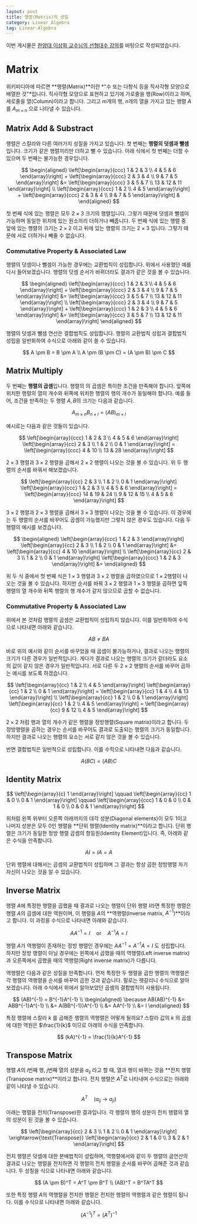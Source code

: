 ```yaml
---
layout: post
title: 행렬(Matrix)의 성질
category: Linear Algebra
tag: Linear-Algebra
---
```




이번 게시물은 [한양대 이상화 교수님의 선형대수 강의](https://www.youtube.com/playlist?list=PLSN_PltQeOyjDGSghAf92VhdMBeaLZWR3)를 바탕으로 작성되었습니다.

# Matrix

위키피디아에 따르면 **행렬(Matrix)**이란 *"수 또는 다항식 등을 직사각형 모양으로 배열한 것"*입니다. 직사각형 모양으로 표현하고 있기에 가로줄을 행(Row)이라고 하며, 세로줄을 열(Column)이라고 합니다. 그리고 $m$개의 행, $n$개의 열을 가지고 있는 행렬 $A$를 $A_{m \times n}$ 으로 나타낼 수 있습니다.

## Matrix Add & Substract

행렬은 스칼라와 다른 여러가지 성질을 가지고 있습니다. 첫 번째는 **행렬의 덧셈과 뺄셈**입니다. 크기가 같은 행렬끼리만 더하고 뺄 수 있습니다. 아래 식에서 첫 번째는 더할 수 있으며 두 번째는 불가능한 경우입니다.


$$
\begin{aligned}
\left[\begin{array}{ccc} 1 & 2 & 3 \\ 4 & 5 & 6 \end{array}\right] + \left[\begin{array}{ccc} 2 & 3 & 4 \\ 9 & 7 & 5 \end{array}\right] &= \left[\begin{array}{ccc} 3 & 5 & 7 \\ 13 & 12 & 11 \end{array}\right] \\
\left[\begin{array}{ccc} 1 & 2 \\ 4 & 5 \end{array}\right] + \left[\begin{array}{ccc} 2 & 3 & 4 \\ 9 & 7 & 5 \end{array}\right] &
\end{aligned}
$$


첫 번째 식에 있는 행렬은 모두 $2 \times 3$ 크기의 행렬입니다. 그렇기 때문에 덧셈과 뺄셈이 가능하며 동일한 위치에 있는 원소끼리 더하거나 빼줍니다. 두 번째 식에 있는 행렬 중 앞에 있는 행렬의 크기는 $2 \times 2$ 이고 뒤에 있는 행렬의 크기는 $2 \times 3$ 입니다. 그렇기 때문에 서로 더하거나 빼줄 수 없습니다.

### Commutative Property & Associated Law

행렬의 덧셈이나 뺄셈이 가능한 경우에는 교환법칙이 성립합니다. 위에서 사용했던 예를 다시 들어보겠습니다. 행렬의 덧셈  순서가 바뀌더라도 결과가 같은 것을 볼 수 있습니다.


$$
\begin{aligned}
\left[\begin{array}{ccc} 1 & 2 & 3 \\ 4 & 5 & 6 \end{array}\right] + \left[\begin{array}{ccc} 2 & 3 & 4 \\ 9 & 7 & 5 \end{array}\right] &= \left[\begin{array}{ccc} 3 & 5 & 7 \\ 13 & 12 & 11 \end{array}\right] \\
\left[\begin{array}{ccc} 2 & 3 & 4 \\ 9 & 7 & 5 \end{array}\right] + 
\left[\begin{array}{ccc} 1 & 2 & 3 \\ 4 & 5 & 6 \end{array}\right] &= \left[\begin{array}{ccc} 3 & 5 & 7 \\ 13 & 12 & 11 \end{array}\right]
\end{aligned}
$$
 

행렬의 덧셈과 뺄셈 연산은 결합법칙도 성립합니다. 행렬의 교환법칙 성립과 결합법칙 성립을 일반화하여 수식으로 아래와 같이 쓸 수 있습니다.


$$
A \pm B = B \pm A \\
A \pm (B \pm C) = (A \pm B) \pm C 
$$


## Matrix Multiply

두 번째는 **행렬의 곱셈**입니다. 행렬의 의 곱셈은 특이한 조건을 만족해야 합니다. 앞쪽에 위치한 행렬의 열의 개수와 뒤쪽에 위치한 행렬의 행의 개수가 동일해야 합니다. 예를 들어, 조건을 만족하는 두 행렬 $A,B$의 크기는 다음과 같습니다.



$$
A_{m \times n} B_{n \times l} = (AB)_{m \times l}
$$


예시로는 다음과 같은 것들이 있습니다.


$$
\left[\begin{array}{ccc} 1 & 2 & 3 \\ 4 & 5 & 6 \end{array}\right]
\left[\begin{array}{cc} 2 & 3 \\ 1 & 2 \\ 0 & 1 \end{array}\right] =
\left[\begin{array}{ccc} 4 & 10 \\ 13 & 28 \end{array}\right]
$$


$2 \times 3$ 행렬과 $3 \times 2$ 행렬을 곱해서 $2 \times 2$ 행렬이 나오는 것을 볼 수 있습니다. 위 두 행렬의 순서를 바꿔서 해보겠습니다.


$$
\left[\begin{array}{cc} 2 & 3 \\ 1 & 2 \\ 0 & 1 \end{array}\right]
\left[\begin{array}{ccc} 1 & 2 & 3 \\ 4 & 5 & 6 \end{array}\right] =
\left[\begin{array}{ccc} 14 & 19 & 24  \\ 9 & 12 & 15 \\ 4 & 5 & 6 \end{array}\right]
$$


$3 \times 2$ 행렬과 $2 \times 3$ 행렬을 곱해서 $3 \times 3$ 행렬이 나오는 것을 볼 수 있습니다. 이 경우에는 두 행렬의 순서를 바꾸어도 곱셈이 가능했지만 그렇지 않은 경우도 있습니다. 다음 두 행렬의 예시를 보겠습니다.



$$
\begin{aligned}
\left[\begin{array}{ccc} 1 & 2 & 3 \end{array}\right]
\left[\begin{array}{cc} 2 & 3 \\ 1 & 2 \\ 0 & 1 \end{array}\right] &=
\left[\begin{array}{cc} 4 & 10 \end{array}\right] \\
\left[\begin{array}{cc} 2 & 3 \\ 1 & 2 \\ 0 & 1 \end{array}\right]
\left[\begin{array}{ccc} 1 & 2 & 3 \end{array}\right] &= 
\end{aligned}
$$


위 두 식 중에서 첫 번째 식은 $1 \times 3$ 행렬과 $3 \times 2$ 행렬을 곱하였으므로 $1 \times 2$행렬이 나오는 것을 볼 수 있습니다. 하지만 순서를 바꿔 $3 \times 2$ 행렬과 $1 \times 3$ 행렬을 곱하면 앞쪽 행렬의 열 개수와 뒤쪽 행렬의 행 개수가 같지 않으므로 곱할 수 없습니다.

### Commutative Property & Associated Law

위에서 본 것처럼 행렬의 곱셈은 교환법칙이 성립하지 않습니다. 이를 일반화하여 수식으로 나타내면 아래와 같습니다.


$$
AB \neq BA
$$


바로 위의 예시와 같이 순서를 바꾸었을 때 곱셈이 불가능하거나, 결과로 나오는 행렬의 크기가 다른 경우가 일반적입니다. 게다가 결과로 나오는 행렬의 크기가 같더라도 요소의 값이 같지 않은 경우가 일반적입니다. 서로 다른 두 $2 \times 2$ 행렬의 순서를 바꾸어 곱하는 예시를 보도록 하겠습니다.

 
$$
\left[\begin{array}{cc} 1 & 2 \\ 4 & 5 \end{array}\right]
\left[\begin{array}{cc} 1 & 2 \\ 0 & 1 \end{array}\right] =
\left[\begin{array}{cc} 1 & 4 \\ 4 & 13 \end{array}\right] \\
\left[\begin{array}{cc} 1 & 2 \\ 0 & 1 \end{array}\right]
\left[\begin{array}{cc} 1 & 2 \\ 4 & 5 \end{array}\right] =
\left[\begin{array}{cc} 9 & 12 \\ 4 & 5 \end{array}\right]
$$


$2 \times 2$ 처럼 행과 열의 개수가 같은 행렬을 정방행렬(Square matrix)이라고 합니다. 두 정방행렬을 곱하는 경우는 순서를 바꾸어도 결과로 도출되는 행렬의 크기가 동일합니다. 하지만 결과로 나오는 행렬의 요소는 서로 같지 않은 것을 볼 수 있습니다.

반면 결합법칙은 일반적으로 성립합니다. 이를 수힉으로 나타내면 다음과 같습니다.


$$
A(BC) = (AB)C
$$


## Identity Matrix


$$
\left[\begin{array}{c} 1 \end{array}\right] \qquad
\left[\begin{array}{cc} 1 & 0 \\ 0 & 1 \end{array}\right] \qquad
\left[\begin{array}{ccc} 1 & 0 & 0 \\ 0 & 1 & 0 \\ 0 & 0 & 1 \end{array}\right]
$$


위처럼 왼쪽 위부터 오른쪽 아래까지의 대각 성분(Diagonal elements)이 모두 $1$이고 나머지 성분은 모두 $0$인 행렬을 **단위 행렬(Identity matrix)**이라고 합니다. 단위 행렬은 크기가 동일한 정방 행렬 곱셈의 항등원(Identity Element)입니다. 즉, 아래와 같은 수식을 만족합니다.


$$
AI = IA = A
$$


단위 행렬에 대해서는 곱셈의 교환법칙이 성립하며 그 결과는 항상 곱한 정방행렬 자기 자신이 나오는 것을 알 수 있습니다.



## Inverse Matrix

행렬 $A$에 특정한 행렬을 곱했을 때 결과로 나오는 행렬이 단위 행렬 $I$라면 특정한 행렬은 행렬 $A$의 곱셈에 대한 역원이며, 이 행렬을 $A$의 **역행렬(Inverse matrix, $A^{-1}$)**이라고 합니다. 이 과정을 수식으로 나타내면 아래와 같습니다.


$$
AA^{-1} = I \quad \text{or} \quad A^{-1}A = I
$$


행렬 $A$가 역행렬이 존재하는 정방 행렬인 경우에는 $AA^{-1} =A^{-1}A = I$ 도 성립합니다. 하지만 정방 행렬이 아닐 경우에는 왼쪽에서 곱했을 때의 역행렬(Left inverse matrix)과 오른쪽에서 곱했을 때의 역행렬(Right inverse matrix)가 다릅니다.

역행렬은 다음과 같은 성질을 만족합니다. 먼저 특정한 두 행렬을 곱한 행렬의 역행렬은 각 행렬의 역행렬을 순서를 바꾸어 곱한 것과 같습니다. 말로는 헷갈리니 수식으로 알아보겠습니다. 아래 수식에서 위에서 알아보았던 곱셈의 결합법칙이 사용됩니다.


$$
(AB)^{-1} = B^{-1}A^{-1} \\
\begin{aligned}
\because AB(AB)^{-1} &= ABB^{-1}A^{-1} \\ &= A(BB^{-1})A^{-1} \\ &= AA^{-1} \\ &= I
\end{aligned}
$$


특정 행렬에 스칼라 $k$ 를 곱해준 행렬의 역행렬은 어떻게 될까요? 스칼라 값의 $k$ 의 곱셈에 대한 역원은 $\frac{1}{k}$ 이므로 아래의 수식을 만족합니다.


$$
(kA)^{-1} = \frac{1}{k}A^{-1}
$$

## Transpose Matrix

행렬 $A$의 $i$번째 행, $j$번째 열의 성분을 $a_{ij}$ 라고 할 때, 열과 행이 바뀌는 것을 **전치 행렬(Transpose matrix)**이라고 합니다. 전치 행렬은 $A^T$로 나타내며 수식으로는 아래와 같이 나타낼 수 있습니다.


$$
A^T \quad (a_{ij} \rightarrow a_{ji})
$$


아래는 행렬을 전치(Transpose)한 결과입니다. 각 행렬의 행의 성분이 전치 행렬의 열의 성분이 된 것을 볼 수 있습니다.


$$
\left[\begin{array}{cc} 2 & 3 \\ 1 & 2 \\ 0 & 1 \end{array}\right] \xrightarrow{\text{Transpose}} \left[\begin{array}{cc} 2 & 1 & 0 \\ 3 & 2 & 1 \end{array}\right]
$$


전치 행렬은 덧셈에 대한 분배법칙이 성립하며, 역행렬에서와 같이 두 행렬의 곱연산의 결과로 나오는 행렬을 전치하면 각 행렬의 전치 행렬을 순서를 바꾸어 곱해준 것과 같습니다. 두 성질을 식으로 나타내면 아래와 같습니다.


$$
(A \pm B)^T = A^T \pm B^T \\
(AB)^T = B^TA^T
$$


또한 특정 행렬 $A$의 역행렬을 전치한 행렬은 전치한 행렬의 역행렬과 같은 행렬이 됩니다. 이를 수식으로 나타내면 아래와 같습니다.


$$
(A^{-1})^T = (A^T)^{-1}
$$
